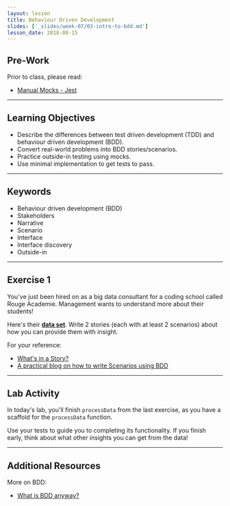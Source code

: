 ```yaml
---
layout: lesson
title: Behaviour Driven Development
slides: ['_slides/week-07/03-intro-to-bdd.md']
lesson_date: 2018-08-15
---
```


## Pre-Work

Prior to class, please read:

- [Manual Mocks - Jest](https://facebook.github.io/jest/docs/manual-mocks.html)

---

## Learning Objectives

- Describe the differences between test driven development (TDD) and behaviour driven development (BDD).
- Convert real-world problems into BDD stories/scenarios.
- Practice outside-in testing using mocks.
- Use minimal implementation to get tests to pass.

---

## Keywords

- Behaviour driven development (BDD)
- Stakeholders
- Narrative
- Scenario
- Interface
- Interface discovery
- Outside-in

---

## Exercise 1

You've just been hired on as a big data consultant for a coding school called Rouge Academie. Management wants to understand more about their students!

Here's their **[data set](/public/exercises/bdd-dummy-data.json)**. Write 2 stories (each with at least 2 scenarios) about how you can provide them with insight.

For your reference:

- [What's in a Story?](https://dannorth.net/whats-in-a-story/)
- [A practical blog on how to write Scenarios using BDD](https://elabor8.com.au/a-practical-blog-on-how-to-write-scenarios-using-bdd/)

---

## Lab Activity

In today's lab, you'll finish `processData` from the last exercise, as you have a scaffold for the `processData` function.

Use your tests to guide you to completing its functionality. If you finish early, think about what other insights you can get from the data!

---

## Additional Resources

More on BDD:

- [What is BDD anyway?](https://dev.to/theodesp/what-is-bddanyway)
